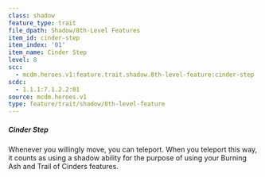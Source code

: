 ```yaml
---
class: shadow
feature_type: trait
file_dpath: Shadow/8th-Level Features
item_id: cinder-step
item_index: '01'
item_name: Cinder Step
level: 8
scc:
  - mcdm.heroes.v1:feature.trait.shadow.8th-level-feature:cinder-step
scdc:
  - 1.1.1:7.1.2.2:01
source: mcdm.heroes.v1
type: feature/trait/shadow/8th-level-feature
---
```


##### Cinder Step

Whenever you willingly move, you can teleport. When you teleport this way, it counts as using a shadow ability for the purpose of using your Burning Ash and Trail of Cinders features.
